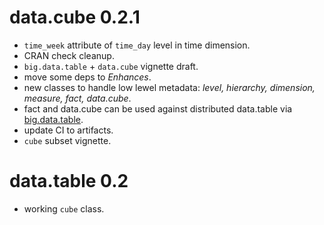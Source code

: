 # data.cube 0.2.1

* `time_week` attribute of `time_day` level in time dimension.
* CRAN check cleanup.
* `big.data.table` + `data.cube` vignette draft.
* move some deps to *Enhances*.
* new classes to handle low lewel metadata: *level, hierarchy, dimension, measure, fact, data.cube*.
* fact and data.cube can be used against distributed data.table via [big.data.table](https://gitlab.com/jangorecki/big.data.table).
* update CI to artifacts.
* `cube` subset vignette.

# data.table 0.2

* working `cube` class.
